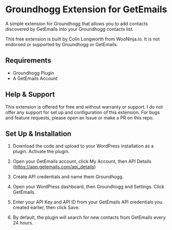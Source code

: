 # Groundhogg Extension for GetEmails

A simple extension for Groundhogg that allows you to add contacts discovered by GetEmails into your Groundhogg contacts list.

This free extension is built by Colin Longworth from WooNinja.io. It is not endorsed or supported by Groundhogg or GetEmails.

## Requirements

- Groundhogg Plugin
- A GetEmails Account 

## Help & Support

This extension is offered for free and without warranty or support. I do not offer any support for set up and configuration of this extension. For bugs and feature requests, please open an Issue or make a PR on this repo.

## Set Up & Installation

1. Download the code and upload to your WordPress installation as a plugin. Activate the plugin.

2. Open your GetEmails account, click My Account, then API Details (https://app.getemails.com/api_details)

3. Create API credentials and name them Groundhogg.

4. Open your WordPress dashboard, then Groundhogg and Settings. Click GetEmails.

5. Enter your API Key and API ID from your GetEmails API credentials you created earlier, then click Save.

6. By default, the plugin will search for new contacts from GetEmails every 24 hours.
